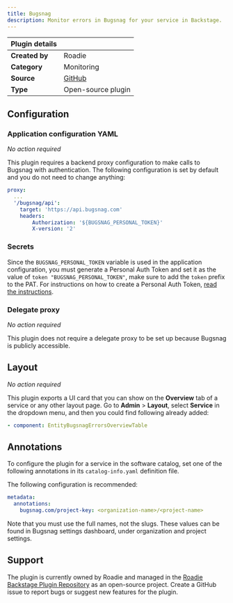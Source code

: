```yaml
---
title: Bugsnag
description: Monitor errors in Bugsnag for your service in Backstage.
---
```


| Plugin details |                                                                                |
| -------------- | ------------------------------------------------------------------------------ |
| **Created by** | Roadie                                                                       |
| **Category**   | Monitoring                                                                     |
| **Source**     | [GitHub](https://github.com/RoadieHQ/roadie-backstage-plugins/tree/main/plugins/frontend/backstage-plugin-bugsnag) |
| **Type**       | Open-source plugin                                                             |

## Configuration

### Application configuration YAML

_No action required_

This plugin requires a backend proxy configuration to make calls to Bugsnag with authentication. The following configuration is set by default and you do not need to change anything:

```yaml
proxy:
  ...
  '/bugsnag/api':
    target: 'https://api.bugsnag.com'
    headers:
        Authorization: '${BUGSNAG_PERSONAL_TOKEN}'
        X-version: '2'
```

### Secrets

Since the `BUGSNAG_PERSONAL_TOKEN` variable is used in the application configuration, you must generate a Personal Auth Token and set it as the value of `token "BUGSNAG_PERSONAL_TOKEN"`, make sure to add the `token` prefix to the PAT. For instructions on how to create a Personal Auth Token, [read the instructions](https://bugsnagapiv2.docs.apiary.io/#introduction/authentication/personal-auth-tokens-(recommended)).

### Delegate proxy

_No action required_

This plugin does not require a delegate proxy to be set up because Bugsnag is publicly accessible.

## Layout

_No action required_

This plugin exports a UI card that you can show on the **Overview** tab of a service or any other layout page. Go to **Admin** > **Layout**, select **Service** in the dropdown menu, and then you could find following already added:

```yaml
- component: EntityBugsnagErrorsOverviewTable
```

## Annotations

To configure the plugin for a service in the software catalog, set one of the following annotations in its `catalog-info.yaml` definition file.

The following configuration is recommended:

```yaml
metadata:
  annotations:
    bugsnag.com/project-key: <organization-name>/<project-name>
```

Note that you must use the full names, not the slugs. These values can be found in Bugsnag settings dashboard, under organization and project settings.

## Support

The plugin is currently owned by Roadie and managed in the [Roadie Backstage Plugin Repository](https://github.com/RoadieHQ/roadie-backstage-plugins/tree/main/plugins/frontend/backstage-plugin-bugsnag) as an open-source project. Create a GitHub issue to report bugs or suggest new features for the plugin.
